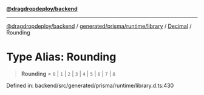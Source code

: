 [**@dragdropdeploy/backend**](../../../../../../../README.md)

***

[@dragdropdeploy/backend](../../../../../../../README.md) / [generated/prisma/runtime/library](../../../README.md) / [Decimal](../README.md) / Rounding

# Type Alias: Rounding

> **Rounding** = `0` \| `1` \| `2` \| `3` \| `4` \| `5` \| `6` \| `7` \| `8`

Defined in: backend/src/generated/prisma/runtime/library.d.ts:430
